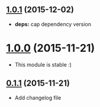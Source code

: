 <a name="1.0.1"></a>
## [1.0.1](https://github.com/packsaddle/ruby-git_clone_url/compare/v1.0.0...v1.0.1) (2015-12-02)

* **deps:** cap dependency version


<a name="1.0.0"></a>
# [1.0.0](https://github.com/packsaddle/ruby-git_clone_url/compare/v0.1.1...v1.0.0) (2015-11-21)

* This module is stable :)


<a name="0.1.1"></a>
## [0.1.1](https://github.com/packsaddle/ruby-git_clone_url/compare/v0.1.0...v0.1.1) (2015-11-21)

* Add changelog file
